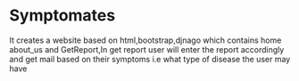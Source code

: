 # Symptomates
It creates a website based on html,bootstrap,djnago which contains home about_us and GetReport,In get report user will enter the report accordingly and get mail based on their symptoms i.e what type of disease the user may have
